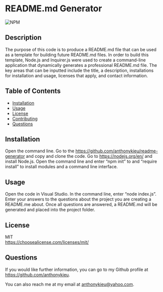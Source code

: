 
  # README.md Generator

  ![NPM](https://img.shields.io/npm/l/license)

  ## Description
  The purpose of this code is to produce a README.md file  that can be used as a template for building future README.md files. In order to build this template, Node.js 
and Inquirer.js were used to create a command-line application that dynamically generates a professional README.md file. The key areas that can be inputted include the title, a description, installations for installation and usage, licenses that apply, and contact information.

  ## Table of Contents
  * [Installation](#installation)
  * [Usage](#usage)
  * [License](#license)
  * [Contributing](#contributing)
  * [Questions](#questions)

  ## Installation
  Open the command line. Go to the https://github.com/anthonykieu/readme-generator and copy and clone the code. Go to https://nodejs.org/en/ and install Node.js. Open the command line and enter “npm init” to and “require install” to install modules and a command line interface. 

  ## Usage
  Open the code in Visual Studio. In the command line, enter “node index.js”. Enter your 
answers to the questions about the project you are creating a README.me about. Once all questions are answered, a README.md will be generated and placed into the project folder.


  ## License
  MIT</br>
  https://choosealicense.com/licenses/mit/

  ## Questions
  If you would like further information, you can go to my Github profile at https://github.com/anthonykieu.
  
  You can also reach me at my email at anthonykieu@yahoo.com.
  

